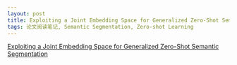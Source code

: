```yaml
---
layout: post
title: Exploiting a Joint Embedding Space for Generalized Zero-Shot Semantic Segmentation ICCV_2021
tags: 论文阅读笔记, Semantic Segmentation, Zero-shot Learning
---
```


[Exploiting a Joint Embedding Space for Generalized Zero-Shot Semantic Segmentation](https://arxiv.org/pdf/2108.06536.pdf)
